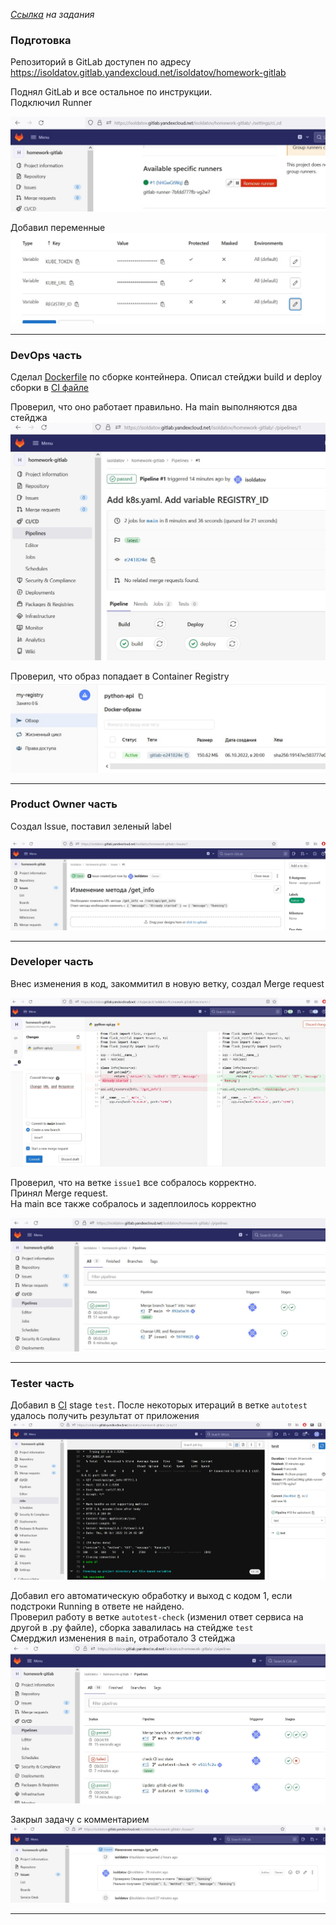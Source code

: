 _[Ссылка](https://github.com/netology-code/mnt-homeworks/tree/MNT-13/09-ci-06-gitlab) на задания_

### Подготовка

Репозиторий в GitLab доступен по адресу https://isoldatov.gitlab.yandexcloud.net/isoldatov/homework-gitlab

Поднял GitLab и все остальное по инструкции.  
Подключил Runner  

![1](./attachment/1.jpg)

Добавил переменные  
![7](./attachment/7.jpg)

---
### DevOps часть

Сделал [Dockerfile](./gitlab-repo/Dockerfile) по сборке контейнера. Описал стейджи build и deploy сборки в [CI файле](./gitlab-repo/.gitlab-ci.yml)  

Проверил, что оно работает правильно. На main выполняются два стейджа
![4](./attachment/4.jpg)

Проверил, что образ попадает в Container Registry  
![3](./attachment/3.jpg)  

---  
### Product Owner часть

Создал Issue, поставил зеленый label  

![5](./attachment/5.jpg)

---
### Developer часть

Внес изменения в код, закоммитил в новую ветку, создал Merge request

![6](./attachment/6.jpg)

Проверил, что на ветке `issue1` все собралось корректно.  
Принял Merge request.  
На main все также собралось и задеплоилось корректно

![8](./attachment/8.jpg)

---
### Tester часть

Добавил в [CI](./gitlab-repo/.gitlab-ci.yml) stage `test`. После некоторых итераций в ветке `autotest` удалось получить результат от приложения  
![9](./attachment/9.jpg)

Добавил его автоматическую обработку и выход с кодом 1, если подстроки Running в ответе не найдено.  
Проверил работу в ветке `autotest-check` (изменил ответ сервиса на другой в .py файле), сборка завалилась на стейдже `test`  
Смерджил изменения в `main`, отработало 3 стейджа  
![10](./attachment/10.jpg)

Закрыл задачу с комментарием  
![11](./attachment/11.jpg)

---
